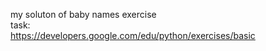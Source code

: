 my soluton of baby names exercise
<br>
task:<br>
https://developers.google.com/edu/python/exercises/basic

